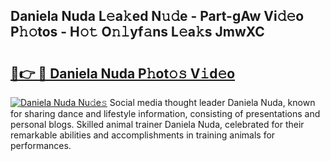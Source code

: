 ## Daniela Nuda L𝚎a𝚔ed N𝚞𝚍e - Part-gAw Vi𝚍𝚎o P𝚑𝚘tos - H𝚘𝚝 O𝚗𝚕yf𝚊ns L𝚎a𝚔s JmwXC

# <h2><a href="http://kf47kk6.oniu.top/?m=Daniela+Nuda">🔗👉 🔴 Daniela Nuda P𝚑ot𝚘𝚜 V𝚒d𝚎o</a></h2>

[![Daniela Nuda Nu𝚍e𝚜](https://i.imgur.com/0qMVB7G.gif)](http://kf47kk6.oniu.top/?m=Daniela+Nuda)
Social media thought leader Daniela Nuda, known for sharing dance and lifestyle information, consisting of presentations and personal blogs. Skilled animal trainer Daniela Nuda, celebrated for their remarkable abilities and accomplishments in training animals for performances.  
